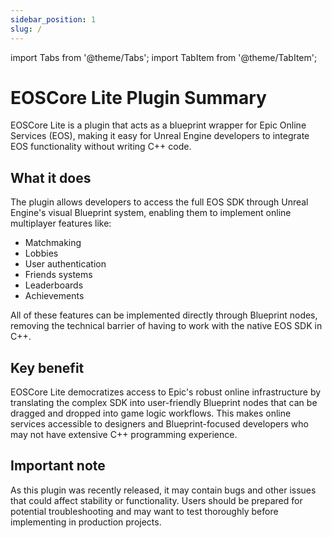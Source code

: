 ```yaml
---
sidebar_position: 1
slug: /
---
```


import Tabs from '@theme/Tabs';
import TabItem from '@theme/TabItem';

# EOSCore Lite Plugin Summary

EOSCore Lite is a plugin that acts as a blueprint wrapper for Epic Online Services (EOS), making it easy for Unreal Engine developers to integrate EOS functionality without writing C++ code.

## What it does

The plugin allows developers to access the full EOS SDK through Unreal Engine's visual Blueprint system, enabling them to implement online multiplayer features like:

- Matchmaking
- Lobbies
- User authentication
- Friends systems
- Leaderboards
- Achievements

All of these features can be implemented directly through Blueprint nodes, removing the technical barrier of having to work with the native EOS SDK in C++.

## Key benefit

EOSCore Lite democratizes access to Epic's robust online infrastructure by translating the complex SDK into user-friendly Blueprint nodes that can be dragged and dropped into game logic workflows. This makes online services accessible to designers and Blueprint-focused developers who may not have extensive C++ programming experience.

## Important note

As this plugin was recently released, it may contain bugs and other issues that could affect stability or functionality. Users should be prepared for potential troubleshooting and may want to test thoroughly before implementing in production projects.